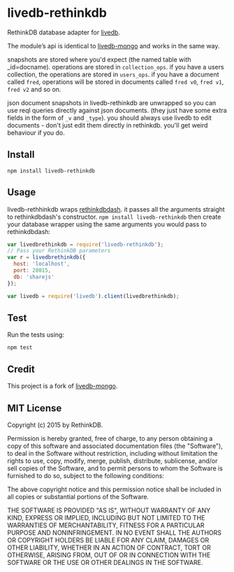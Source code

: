 # livedb-rethinkdb

RethinkDB database adapter for [livedb](https://github.com/share/livedb).

The module’s api is identical to [livedb-mongo](https://github.com/share/livedb-mongo) and works in the same way.

snapshots are stored where you'd expect (the named table with
\_id=docname). operations are stored in `collection_ops`. if you have a
users collection, the operations are stored in `users_ops`. if you have a
document called `fred`, operations will be stored in documents called `fred
v0`, `fred v1`, `fred v2` and so on.

json document snapshots in livedb-rethinkdb are unwrapped so you can use reql
queries directly against json documents. (they just have some extra fields in
    the form of `_v` and `_type`). you should always use livedb to edit
documents - don't just edit them directly in rethinkdb. you'll get weird behaviour
if you do.

## Install

```
npm install livedb-rethinkdb
```

## Usage

livedb-rethhinkdb wraps [rethinkdbdash](). it
passes all the arguments straight to rethinkdbdash's constructor. `npm install
livedb-rethinkdb` then create your database wrapper using the same arguments you
would pass to rethinkdbdash:

```javascript
var livedbrethinkdb = require('livedb-rethinkdb');
// Pass your RethinkDB parameters
var r = livedbrethinkdb({
  host: 'localhost',
  port: 28015,
  db: 'sharejs'
});

var livedb = require('livedb').client(livedbrethinkdb);
```

## Test

Run the tests using: 
```
npm test
```
## Credit 

This project is a fork of [livedb-mongo](https://github.com/share/livedb-mongo).

## MIT License
Copyright (c) 2015 by RethinkDB.

Permission is hereby granted, free of charge, to any person obtaining a copy
of this software and associated documentation files (the "Software"), to deal
in the Software without restriction, including without limitation the rights
to use, copy, modify, merge, publish, distribute, sublicense, and/or sell
copies of the Software, and to permit persons to whom the Software is
furnished to do so, subject to the following conditions:

The above copyright notice and this permission notice shall be included in
all copies or substantial portions of the Software.

THE SOFTWARE IS PROVIDED "AS IS", WITHOUT WARRANTY OF ANY KIND, EXPRESS OR
IMPLIED, INCLUDING BUT NOT LIMITED TO THE WARRANTIES OF MERCHANTABILITY,
FITNESS FOR A PARTICULAR PURPOSE AND NONINFRINGEMENT. IN NO EVENT SHALL THE
AUTHORS OR COPYRIGHT HOLDERS BE LIABLE FOR ANY CLAIM, DAMAGES OR OTHER
LIABILITY, WHETHER IN AN ACTION OF CONTRACT, TORT OR OTHERWISE, ARISING FROM,
OUT OF OR IN CONNECTION WITH THE SOFTWARE OR THE USE OR OTHER DEALINGS IN
THE SOFTWARE.
